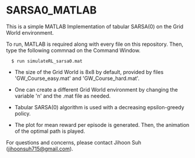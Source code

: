 # SARSA0_MATLAB
This is a simple MATLAB Implementation of tabular SARSA(0) on the Grid World environment.

To run, MATLAB is required along with every file on this repository.
Then, type the following commnad on the Command Window.
  
      $ run simulateRL_sarsa0.mat

* The size of the Grid World is 8x8 by default, provided by files 'GW_Course_easy.mat' and 'GW_Course_hard.mat'.

* One can create a different Grid World environment by changing the variable 'n' and the .mat file as needed.

* Tabular SARSA(0) algorithm is used with a decreasing epsilon-greedy policy.

* The plot for mean reward per episode is generated. Then, the animation of the optimal path is played.

For questions and concerns, please contact Jihoon Suh (jihoonsuh715@gmail.com).
